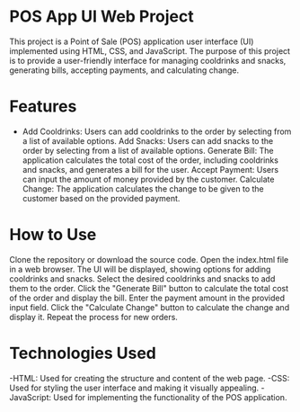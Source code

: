 # POS App UI Web Project
This project is a Point of Sale (POS) application user interface (UI) implemented using HTML, CSS, and JavaScript. The purpose of this project is to provide a user-friendly interface for managing cooldrinks and snacks, generating bills, accepting payments, and calculating change.

# Features
- Add Cooldrinks: Users can add cooldrinks to the order by selecting from a list of available options.
Add Snacks: Users can add snacks to the order by selecting from a list of available options.
Generate Bill: The application calculates the total cost of the order, including cooldrinks and snacks, and generates a bill for the user.
Accept Payment: Users can input the amount of money provided by the customer.
Calculate Change: The application calculates the change to be given to the customer based on the provided payment.
# How to Use
Clone the repository or download the source code.
Open the index.html file in a web browser.
The UI will be displayed, showing options for adding cooldrinks and snacks.
Select the desired cooldrinks and snacks to add them to the order.
Click the "Generate Bill" button to calculate the total cost of the order and display the bill.
Enter the payment amount in the provided input field.
Click the "Calculate Change" button to calculate the change and display it.
Repeat the process for new orders.
# Technologies Used
-HTML: Used for creating the structure and content of the web page.
-CSS: Used for styling the user interface and making it visually appealing.
-JavaScript: Used for implementing the functionality of the POS application.
